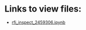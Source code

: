 # Links to view files:

* [rfi_inspect_2459306.ipynb](https://nbviewer.jupyter.org/github/HERA-Team/2021_Interseason_Notebooks/blob/main/rfi_inspect/rfi_inspect_2459306.ipynb)